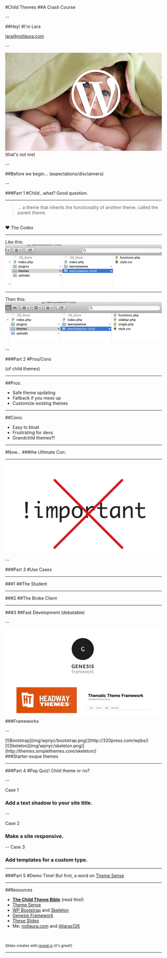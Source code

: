 
#Child Themes
##<span class="special">A Crash Course</span>

--

##Hey!
#I'm <span class="special">Lara</span>

[lara@notlaura.com](http://notlaura.com)

--

![kid](img/wpnyc/child.png)
(that's not me)

--

##Before we begin...
(expectations/disclaimers)

--

###<span class="special">Part 1</span>
#Child...what?
Good question.

---

<blockquote>
	... a theme that <span class="special">inherits</span> the functionality of another theme, called the parent theme.
</blockquote>
<br />
&hearts; The Codex

---

Like this:
![Screenshot](img/wpnyc/finder.png)

---

Then this:
![Screenshot](img/wpnyc/finder2.png)


--

###<span class="special">Part 2</span>
#Pros/Cons

(of child themes)

---

##Pros:
*  Safe theme updating
*  Fallback if you mess up
*  Customize existing themes

---

##Cons:
*  Easy to bloat
*  Frustrating for devs
*  Grandchild themes?!

---

#Now...
###the <span class="special">Ultimate</span> Con:

---

<span class="unstyle-img" id="bad">![bad](img/wpnyc/bad.png)</span>

--

###<span class="special">Part 3</span>
#Use Cases

---

###<span class="special">1</span>
##The Student

---

###<span class="special">2</span>
##The Broke Client

---

###<span class="special">3</span>
##Fast Development
(debatable)

--

<span class="unstyle-img">![Frameworks](img/wpnyc/frameworks.png)</span>
###Frameworks

--

<div class="clearfix">
	<div class="half">[![Bootstrap](img/wpnyc/bootstrap.png)](http://320press.com/wpbs/)</div>
	<div class="half">[![Skeleton](img/wpnyc/skeleton.png)](http://themes.simplethemes.com/skeleton/)</div>
</div>
###Starter-esque themes

---

###<span class="special">Part 4</span>
#Pop Quiz!
Child theme or no?

--

Case 1

### Add a text shadow to your site title.

--

Case 2

### Make a site responsive.

--
Case 3

### Add templates for a custom type.

---

###<span class="special">Part 5</span>
#Demo Time!
But first, a word on [Theme Sense](http://themeshaper.com/2012/10/23/developing-your-theme-sense-tutorial-2/)

---

##Resources
*  <strong>[The Child Theme Bible](http://themeshaper.com/modify-wordpress-themes/)</strong> (read this!)
*  [Theme Sense](http://themeshaper.com/2012/10/23/developing-your-theme-sense-tutorial-2/)
*  [WP Bootstrap](http://320press.com/wpbs/) and [Skeleton](http://themes.simplethemes.com/skeleton/)
*  [Genesis Framework](http://www.studiopress.com/features)
*  [These Slides](http://stuff.notlaura.com/slides/wpnyc.html)
*  Me: [notlaura.com](http://notlaura.com) and [@laras126](http://twitter.com)

<br />

<small>Slides creates with <a href="https://github.com/hakimel/reveal.js" target="blank">reveal.js</a> (it's great!)</small>

---
